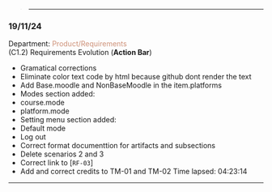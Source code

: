 >---
### 19/11/24 
Department: <span style="color:#CE9178;">Product/Requirements</span>  
(C1.2) Requirements Evolution (**Action Bar**) 
- Gramatical corrections
- Eliminate color text code by html because github dont render the text
- Add Base.moodle and NonBaseMoodle in the item.platforms
- Modes section added:
- course.mode
- platform.mode
- Setting menu section added:
- Default mode
- Log out
- Correct format documenttion for artifacts and subsections
- Delete scenarios 2 and 3
- Correct link to [`RF-03`]
- Add and correct credits to TM-01 and TM-02
   Time lapsed: 04:23:14
>
---